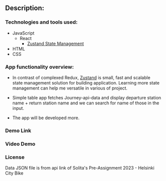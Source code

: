 ## Description:
### Technologies and tools used:
* JavaScript
    * React
        *  [Zustand State Management](https://github.com/pmndrs/zustand)
* HTML
* CSS 
     


### App functionality overview:
- In contrast of complexed Redux, [Zustand](https://docs.pmnd.rs/zustand/getting-started/introduction) is small, fast and scalable state management solution for building application. Learning more state management can help me versatile in various of project.  

- Simple table app fetches Journey-api-data and display departure station name + return station name and we can search for name of those in the input.

- The app will be developed more.
### Demo Link 


### Video Demo


### License
Data JSON file is from api link of Solita's Pre-Assignment 2023 - Helsinki City Bike

